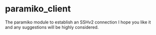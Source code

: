 # paramiko_client
The paramiko module to establish an SSHv2 connection 
I hope you like it and any suggestions will be highly considered.

